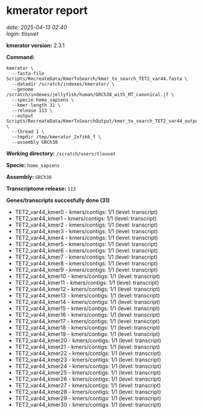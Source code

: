 # kmerator report
*date: 2025-04-13 02:40*  
*login: tlouvet*

**kmerator version:** 2.3.1

**Command:**

```
kmerator \
  --fasta-file Scripts/RecreateData/KmerToSearch/kmer_to_search_TET2_var44.fasta \
  --datadir /scratch/indexes/kmerator/ \
  --genome /scratch/indexes/jellyfish/human/GRCh38_with_MT_canonical.jf \
  --specie homo_sapiens \
  --kmer-length 31 \
  --release 113 \
  --output Scripts/RecreateData/KmerToSearchOutput/kmer_to_search_TET2_var44_output \
  --thread 1 \
  --tmpdir /tmp/kmerator_2xfzk6_f \
  --assembly GRCh38
```

**Working directory:** `/scratch/users/tlouvet`

**Specie:** `homo_sapiens`

**Assembly:** `GRCh38`

**Transcriptome release:** `113`

**Genes/transcripts succesfully done (31)**

- TET2_var44_kmer0 - kmers/contigs: 1/1 (level: transcript)
- TET2_var44_kmer1 - kmers/contigs: 1/1 (level: transcript)
- TET2_var44_kmer2 - kmers/contigs: 1/1 (level: transcript)
- TET2_var44_kmer3 - kmers/contigs: 1/1 (level: transcript)
- TET2_var44_kmer4 - kmers/contigs: 1/1 (level: transcript)
- TET2_var44_kmer5 - kmers/contigs: 1/1 (level: transcript)
- TET2_var44_kmer6 - kmers/contigs: 1/1 (level: transcript)
- TET2_var44_kmer7 - kmers/contigs: 1/1 (level: transcript)
- TET2_var44_kmer8 - kmers/contigs: 1/1 (level: transcript)
- TET2_var44_kmer9 - kmers/contigs: 1/1 (level: transcript)
- TET2_var44_kmer10 - kmers/contigs: 1/1 (level: transcript)
- TET2_var44_kmer11 - kmers/contigs: 1/1 (level: transcript)
- TET2_var44_kmer12 - kmers/contigs: 1/1 (level: transcript)
- TET2_var44_kmer13 - kmers/contigs: 1/1 (level: transcript)
- TET2_var44_kmer14 - kmers/contigs: 1/1 (level: transcript)
- TET2_var44_kmer15 - kmers/contigs: 1/1 (level: transcript)
- TET2_var44_kmer16 - kmers/contigs: 1/1 (level: transcript)
- TET2_var44_kmer17 - kmers/contigs: 1/1 (level: transcript)
- TET2_var44_kmer18 - kmers/contigs: 1/1 (level: transcript)
- TET2_var44_kmer19 - kmers/contigs: 1/1 (level: transcript)
- TET2_var44_kmer20 - kmers/contigs: 1/1 (level: transcript)
- TET2_var44_kmer21 - kmers/contigs: 1/1 (level: transcript)
- TET2_var44_kmer22 - kmers/contigs: 1/1 (level: transcript)
- TET2_var44_kmer23 - kmers/contigs: 1/1 (level: transcript)
- TET2_var44_kmer24 - kmers/contigs: 1/1 (level: transcript)
- TET2_var44_kmer25 - kmers/contigs: 1/1 (level: transcript)
- TET2_var44_kmer26 - kmers/contigs: 1/1 (level: transcript)
- TET2_var44_kmer27 - kmers/contigs: 1/1 (level: transcript)
- TET2_var44_kmer28 - kmers/contigs: 1/1 (level: transcript)
- TET2_var44_kmer29 - kmers/contigs: 1/1 (level: transcript)
- TET2_var44_kmer30 - kmers/contigs: 1/1 (level: transcript)

